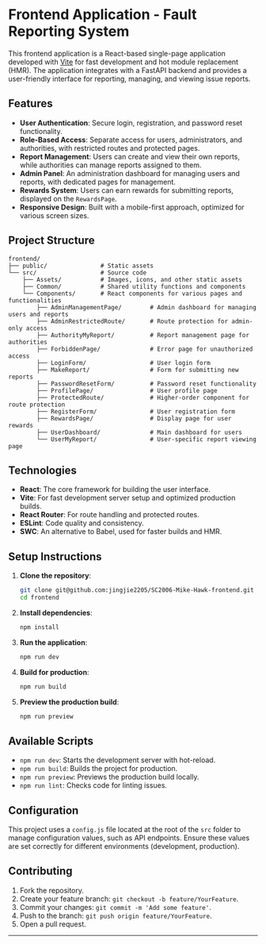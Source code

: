 # Frontend Application - Fault Reporting System

This frontend application is a React-based single-page application developed with [Vite](https://vitejs.dev/) for fast development and hot module replacement (HMR). The application integrates with a FastAPI backend and provides a user-friendly interface for reporting, managing, and viewing issue reports.

## Features

-   **User Authentication**: Secure login, registration, and password reset functionality.
-   **Role-Based Access**: Separate access for users, administrators, and authorities, with restricted routes and protected pages.
-   **Report Management**: Users can create and view their own reports, while authorities can manage reports assigned to them.
-   **Admin Panel**: An administration dashboard for managing users and reports, with dedicated pages for management.
-   **Rewards System**: Users can earn rewards for submitting reports, displayed on the `RewardsPage`.
-   **Responsive Design**: Built with a mobile-first approach, optimized for various screen sizes.

## Project Structure

```
frontend/
├── public/               # Static assets
└── src/                  # Source code
    ├── Assets/           # Images, icons, and other static assets
    ├── Common/           # Shared utility functions and components
    └── Components/       # React components for various pages and functionalities
        ├── AdminManagementPage/        # Admin dashboard for managing users and reports
        ├── AdminRestrictedRoute/       # Route protection for admin-only access
        ├── AuthorityMyReport/          # Report management page for authorities
        ├── ForbiddenPage/              # Error page for unauthorized access
        ├── LoginForm/                  # User login form
        ├── MakeReport/                 # Form for submitting new reports
        ├── PasswordResetForm/          # Password reset functionality
        ├── ProfilePage/                # User profile page
        ├── ProtectedRoute/             # Higher-order component for route protection
        ├── RegisterForm/               # User registration form
        ├── RewardsPage/                # Display page for user rewards
        ├── UserDashboard/              # Main dashboard for users
        └── UserMyReport/               # User-specific report viewing page
```

## Technologies

-   **React**: The core framework for building the user interface.
-   **Vite**: For fast development server setup and optimized production builds.
-   **React Router**: For route handling and protected routes.
-   **ESLint**: Code quality and consistency.
-   **SWC**: An alternative to Babel, used for faster builds and HMR.

## Setup Instructions

1. **Clone the repository**:

    ```bash
    git clone git@github.com:jingjie2205/SC2006-Mike-Hawk-frontend.git
    cd frontend
    ```

2. **Install dependencies**:

    ```bash
    npm install
    ```

3. **Run the application**:

    ```bash
    npm run dev
    ```

4. **Build for production**:

    ```bash
    npm run build
    ```

5. **Preview the production build**:

    ```bash
    npm run preview
    ```

## Available Scripts

-   `npm run dev`: Starts the development server with hot-reload.
-   `npm run build`: Builds the project for production.
-   `npm run preview`: Previews the production build locally.
-   `npm run lint`: Checks code for linting issues.

## Configuration

This project uses a `config.js` file located at the root of the `src` folder to manage configuration values, such as API endpoints. Ensure these values are set correctly for different environments (development, production).

## Contributing

1. Fork the repository.
2. Create your feature branch: `git checkout -b feature/YourFeature`.
3. Commit your changes: `git commit -m 'Add some feature'`.
4. Push to the branch: `git push origin feature/YourFeature`.
5. Open a pull request.

---
